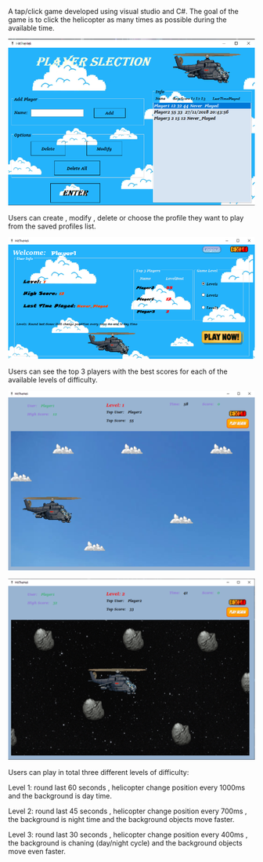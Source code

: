 A tap/click game developed using visual studio and C#. The goal of the game is to click the helicopter as many times as possible during the available time.

![](Images/Screenshot_1.png)

Users can create , modify , delete or choose the profile they want to play from the saved profiles list.

![](Images/Screenshot_2.png)

Users can see the top 3 players with the best scores for each of the available levels of difficulty.

![](Images/Screenshot_3.png)

![](Images/Screenshot_4.png)

Users can play in total three different levels of difficulty:

  Level 1: round last 60 seconds , helicopter change position every 1000ms and the background is day time.
  
  Level 2: round last 45 seconds , helicopter change position every 700ms , the background is night time and the background objects move faster.
  
  Level 3: round last 30 seconds , helicopter change position every 400ms , the background is chaning (day/night cycle) and the background objects move even faster.
